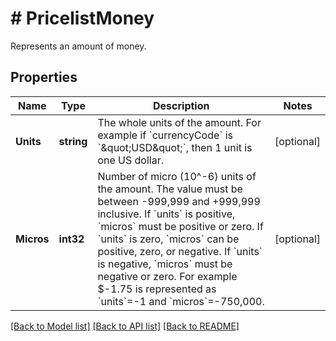 # # PricelistMoney
Represents an amount of money.

## Properties 


Name | Type | Description | Notes
------------ | ------------- | ------------- | -------------
**Units**| **string** | The whole units of the amount. For example if &#x60;currencyCode&#x60; is &#x60;\&quot;USD\&quot;&#x60;, then 1 unit is one US dollar.  | [optional]
**Micros**| **int32** | Number of micro (10^-6) units of the amount. The value must be between -999,999 and +999,999 inclusive. If &#x60;units&#x60; is positive, &#x60;micros&#x60; must be positive or zero. If &#x60;units&#x60; is zero, &#x60;micros&#x60; can be positive, zero, or negative. If &#x60;units&#x60; is negative, &#x60;micros&#x60; must be negative or zero. For example $-1.75 is represented as &#x60;units&#x60;&#x3D;-1 and &#x60;micros&#x60;&#x3D;-750,000.  | [optional]


[[Back to Model list]](../../README.md#models) [[Back to API list]](../../README.md#endpoints) [[Back to README]](../../README.md)


